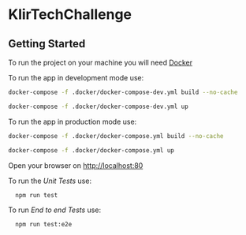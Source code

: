 # KlirTechChallenge

## Getting Started

To run the project on your machine you will need [Docker](https://www.docker.com/)

To run the app in development mode use:

```sh
docker-compose -f .docker/docker-compose-dev.yml build --no-cache

docker-compose -f .docker/docker-compose-dev.yml up
```

To run the app in production mode use:

```sh
docker-compose -f .docker/docker-compose.yml build --no-cache

docker-compose -f .docker/docker-compose.yml up
```

Open your browser on [http://localhost:80](http://localhost:3000)

To run the *Unit Tests* use:

```sh
  npm run test
```

To run *End to end Tests* use:

```sh
  npm run test:e2e
```